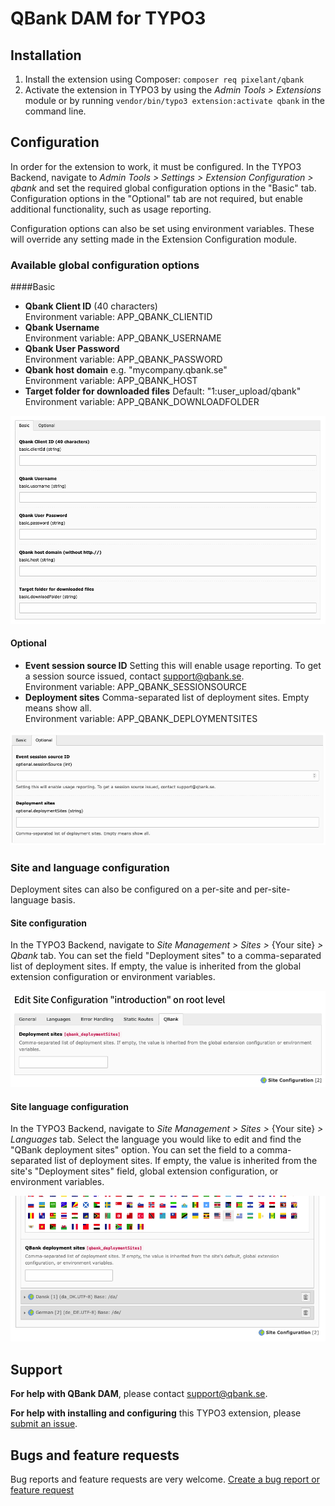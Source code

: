 # QBank DAM for TYPO3

## Installation

1. Install the extension using Composer: `composer req pixelant/qbank`
2. Activate the extension in TYPO3 by using the _Admin Tools > Extensions_ module or by running `vendor/bin/typo3 extension:activate qbank` in the command line.

## Configuration

In order for the extension to work, it must be configured. In the TYPO3 Backend, navigate to _Admin Tools > Settings > Extension Configuration > qbank_ and set the required global configuration options in the "Basic" tab. Configuration options in the "Optional" tab are not required, but enable additional functionality, such as usage reporting.

Configuration options can also be set using environment variables. These will override any setting made in the Extension Configuration module.

### Available global configuration options

####Basic

* **Qbank Client ID** (40 characters)<br>Environment variable: APP_QBANK_CLIENTID
* **Qbank Username**<br>Environment variable: APP_QBANK_USERNAME
* **Qbank User Password**<br>Environment variable: APP_QBANK_PASSWORD
* **Qbank host domain** e.g. "mycompany.qbank.se"<br>Environment variable: APP_QBANK_HOST
* **Target folder for downloaded files** Default: "1:user_upload/qbank"<br>Environment variable: APP_QBANK_DOWNLOADFOLDER

![Basic configuration options.](https://github.com/pixelant/qbank/raw/master/Documentation/Configuration/Images/configuration-basic.png)

#### Optional

* **Event session source ID** Setting this will enable usage reporting. To get a session source issued, contact [support@qbank.se](mailto:support@qbank.se).<br>Environment variable: APP_QBANK_SESSIONSOURCE
* **Deployment sites** Comma-separated list of deployment sites. Empty means show all.<br>Environment variable: APP_QBANK_DEPLOYMENTSITES

![Optional configuration options.](https://github.com/pixelant/qbank/raw/master/Documentation/Configuration/Images/configuration-optional.png)

### Site and language configuration

Deployment sites can also be configured on a per-site and per-site-language basis.

#### Site configuration

In the TYPO3 Backend, navigate to _Site Management > Sites >_ {Your site} _> Qbank_ tab. You can set the field "Deployment sites" to a comma-separated list of deployment sites. If empty, the value is inherited from the global extension configuration or environment variables.

![Per-site configuration of deployment site.](https://github.com/pixelant/qbank/raw/master/Documentation/Configuration/Images/site-configuration.png)

#### Site language configuration

In the TYPO3 Backend, navigate to _Site Management > Sites >_ {Your site} _> Languages_ tab. Select the language you would like to edit and find the "QBank deployment sites" option. You can set the field to a comma-separated list of deployment sites. If empty, the value is inherited from the site's "Deployment sites" field, global extension configuration, or environment variables.

![Per-site-language configuration of deployment site.](https://github.com/pixelant/qbank/raw/master/Documentation/Configuration/Images/language-configuration.png)

## Support

**For help with QBank DAM**, please contact [support@qbank.se](mailto:support@qbank.se).

**For help with installing and configuring** this TYPO3 extension, please [submit an issue](https://github.com/pixelant/qbank/issues/new?template=question.md).

## Bugs and feature requests

Bug reports and feature requests are very welcome. [Create a bug report or feature request](https://github.com/pixelant/qbank/issues/new)
